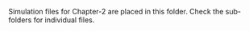 Simulation files for Chapter-2 are placed in this folder. Check the sub-folders for individual files.
